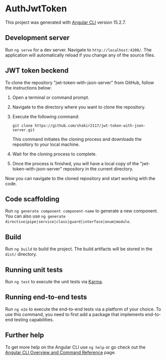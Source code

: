# AuthJwtToken

This project was generated with [Angular CLI](https://github.com/angular/angular-cli) version 15.2.7.

## Development server

Run `ng serve` for a dev server. Navigate to `http://localhost:4200/`. The application will automatically reload if you change any of the source files.

## JWT token beckend 
To clone the repository "jwt-token-with-json-server" from GitHub, follow the instructions below:

1. Open a terminal or command prompt.

2. Navigate to the directory where you want to clone the repository.

3. Execute the following command:

   ```
   git clone https://github.com/shakir2117/jwt-token-with-json-server.git
   ```

   This command initiates the cloning process and downloads the repository to your local machine.

4. Wait for the cloning process to complete.

5. Once the process is finished, you will have a local copy of the "jwt-token-with-json-server" repository in the current directory.

Now you can navigate to the cloned repository and start working with the code.
## Code scaffolding

Run `ng generate component component-name` to generate a new component. You can also use `ng generate directive|pipe|service|class|guard|interface|enum|module`.

## Build

Run `ng build` to build the project. The build artifacts will be stored in the `dist/` directory.

## Running unit tests

Run `ng test` to execute the unit tests via [Karma](https://karma-runner.github.io).

## Running end-to-end tests

Run `ng e2e` to execute the end-to-end tests via a platform of your choice. To use this command, you need to first add a package that implements end-to-end testing capabilities.

## Further help

To get more help on the Angular CLI use `ng help` or go check out the [Angular CLI Overview and Command Reference](https://angular.io/cli) page.
